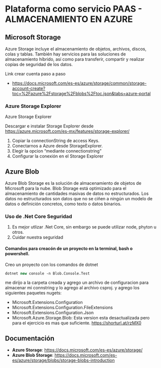 # Plataforma como servicio PAAS - ALMACENAMIENTO EN AZURE

## Microsoft Storage
Azure Storage incluye el almacenamiento de objetos, archivos, discos, colas y tablas. También hay servicios para las soluciones de almacenamiento híbrido, así como para transferir, compartir y realizar copias de seguridad de los datos.

Link crear cuenta paso a paso
- https://docs.microsoft.com/es-es/azure/storage/common/storage-account-create?toc=%2Fazure%2Fstorage%2Fblobs%2Ftoc.json&tabs=azure-portal

### Azure Storage Explorer
Azure Storage Explorer

Descargar e instalar Storage Explorer desde https://azure.microsoft.com/es-mx/features/storage-explorer/
1. Copiar la connectionString de access Keys.
2. Conectarnos a Azure desde StorageExplorer.
3. Elegir la opcion “mediante connectionstring”
2. Configurar la conexión en el Storage Explorer

## Azure Blob
Azure Blob Storage es la solución de almacenamiento de objetos de Microsoft para la nube. Blob Storage está optimizado para el almacenamiento de cantidades masivas de datos no estructurados. Los datos no estructurados son datos que no se ciñen a ningún un modelo de datos o definición concretos, como texto o datos binarios.

### Uso de .Net Core Seguridad
1. Es mejor utlizar .Net Core, sin embargo se puede utilizar node, phyton u otros. 
2. Cuidar nuestra seguridad

#### Comandos para creacón de un proyecto en la terminal, bash o powershell.

Creo un proyecto con los comandos de dotnet
```p
dotnet new console -n Blob.Console.Test
```
me dirijo a la carpeta creada y agrego un archivo de configuracion para almacenar mi connstring y lo agrego al archivo csproj. 
y agrego los siguientes paquetes nugets:

- Microsoft.Extensions.Configuration
- Microsoft.Extensions.Configuration.FileExtensions
- Microsoft.Extensions.Configuration.Json
- Microsoft.Azure.Storage.Blob: Esta version esta desactualizada pero para el ejercicio es mas que suficiente. https://shorturl.at/rzMX0

## Documentación
- **Azure Storage**: https://docs.microsoft.com/es-es/azure/storage/
- **Azure Blob Storage**: https://docs.microsoft.com/es-es/azure/storage/blobs/storage-blobs-introduction
